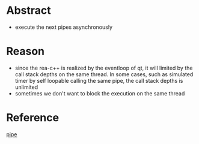 # Abstract
* execute the next pipes asynchronously  

# Reason
* since the rea-c++ is realized by the eventloop of qt, it will limited by the call stack depths on the same thread. In some cases, such as simulated timer by self loopable calling the same pipe, the call stack depths is unlimited  
* sometimes we don't want to block the execution on the same thread  

# Reference
[pipe](pipe.md)